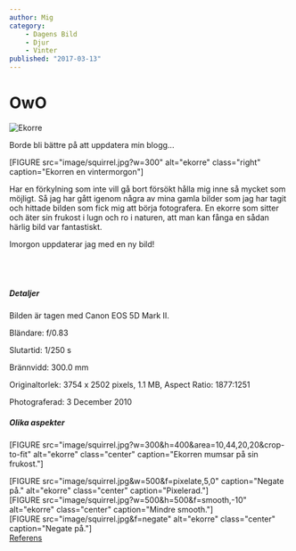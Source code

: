 ```yaml
---
author: Mig
category:
    - Dagens Bild
    - Djur
    - Vinter
published: "2017-03-13"
---
```

OwO
==================================

<picture>
    <source media="(min-width: 668px)" srcset="image/squirrel.jpg">
    <source media="(min-width: 376px)" srcset="image/squirrel.jpg?w=350&h=450&area=10,44,20,20&crop-to-fit">
    <img src="image/squirrel.jpg?w=350&h=450&area=10,44,20,20&crop-to-fit" alt="Ekorre">
</picture>

Borde bli bättre på att uppdatera min blogg...

<!--more-->

[FIGURE src="image/squirrel.jpg?w=300" alt="ekorre" class="right" caption="Ekorren en vintermorgon"]

Har en förkylning som inte vill gå bort försökt hålla mig inne så mycket som möjligt.
Så jag har gått igenom några av mina gamla bilder som jag har tagit och hittade bilden
som fick mig att börja fotografera.
En ekorre som sitter och äter sin frukost i lugn och ro i naturen, att man kan fånga en sådan
härlig bild var fantastiskt.

Imorgon uppdaterar jag med en ny bild!
<br><br><br><br>

##### Detaljer

Bilden är tagen med Canon EOS 5D Mark II.

Bländare: f/0.83

Slutartid: 1/250 s

Brännvidd: 300.0 mm  

Originaltorlek: 3754 x 2502 pixels, 1.1 MB, Aspect Ratio: 1877:1251

Photograferad: 3 December 2010

##### Olika aspekter

[FIGURE src="image/squirrel.jpg?w=300&h=400&area=10,44,20,20&crop-to-fit" alt="ekorre" class="center" caption="Ekorren mumsar på sin frukost."]
<br>

[FIGURE src="image/squirrel.jpg&w=500&f=pixelate,5,0" caption="Negate på." alt="ekorre" class="center" caption="Pixelerad."]
<br>
[FIGURE src="image/squirrel.jpg?w=500&h=500&f=smooth,-10" alt="ekorre" class="center" caption="Mindre smooth."]
<br>
[FIGURE src="image/squirrel.jpg&f=negate" alt="ekorre" class="center" caption="Negate på."]
<br>
[Referens](https://www.pexels.com/photo/gray-white-and-black-long-coat-4-legged-animal-87769/)
